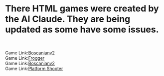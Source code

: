 # There HTML games were created by the AI Claude. They are being updated as some have some issues.


<br>

Game Link:[Boscanianv2](http://htmlpreview.github.io/?https://github.com/rcman/html.games/blob/main/boscanianv2.html)
<br>
Game Link:[Frogger](http://htmlpreview.github.io/?https://github.com/rcman/html.games/blob/main/frogger.html)
<br>
Game Link:[Boscanianv2](http://htmlpreview.github.io/?https://github.com/rcman/html.games/blob/main/boscanianv2.html)
<br>
Game Link:[Platform Shooter](http://htmlpreview.github.io/?https://github.com/rcman/html.games/blob/main/platform_shooter.html)
